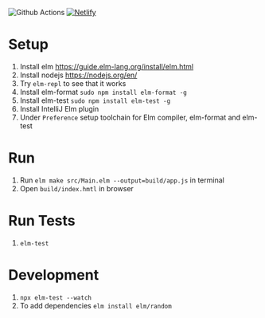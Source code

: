 ![Github Actions](https://github.com/laiboonh/RepairsFrontend/actions/workflows/ci_cd.yml/badge.svg)
[![Netlify](https://api.netlify.com/api/v1/badges/d49f0e26-f487-47e6-8172-471e94ec7359/deploy-status)](https://app.netlify.com/sites/quirky-shannon-65b4ce/deploys)

# Setup
1. Install elm https://guide.elm-lang.org/install/elm.html
2. Install nodejs https://nodejs.org/en/
3. Try `elm-repl` to see that it works
4. Install elm-format `sudo npm install elm-format -g`
5. Install elm-test `sudo npm install elm-test -g`
6. Install IntelliJ Elm plugin 
7. Under `Preference` setup toolchain for Elm compiler, elm-format and elm-test

# Run
1. Run `elm make src/Main.elm --output=build/app.js` in terminal
2. Open `build/index.hmtl` in browser

# Run Tests
1. `elm-test`

# Development
1. `npx elm-test --watch`
2. To add dependencies `elm install elm/random`

